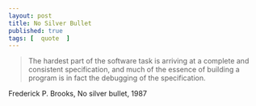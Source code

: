 ```yaml
---
layout: post
title: No Silver Bullet
published: true 
tags: [  quote  ]
---
```


> The hardest part of the software task is arriving at a complete 
> and consistent specification, and much of the essence of building 
> a program is in fact the debugging of the specification.

Frederick P. Brooks, No silver bullet, 1987


